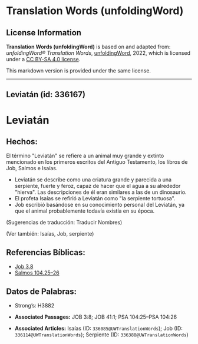 # Translation Words (unfoldingWord)

## License Information

**Translation Words (unfoldingWord)** is based on and adapted from: _unfoldingWord® Translation Words_, [unfoldingWord](https://unfoldingword.org/utw), 2022, which is licensed under a [CC BY-SA 4.0 license](https://creativecommons.org/licenses/by-sa/4.0/legalcode.en).

This markdown version is provided under the same license.



--------------------------------

## Leviatán (id: 336167)

Leviatán
========

Hechos:
-------

El término "Leviatán" se refiere a un animal muy grande y extinto mencionado en los primeros escritos del Antiguo Testamento, los libros de Job, Salmos e Isaías.

* Leviatán se describe como una criatura grande y parecida a una serpiente, fuerte y feroz, capaz de hacer que el agua a su alrededor "hierva". Las descripciones de él eran similares a las de un dinosaurio.
* El profeta Isaías se refirió a Leviatán como "la serpiente tortuosa".
* Job escribió basándose en su conocimiento personal del Leviatán, ya que el animal probablemente todavía existía en su época.

(Sugerencias de traducción: Traducir Nombres)

(Ver también: Isaías, Job, serpiente)

Referencias Bíblicas:
---------------------

* [Job 3\.8](https://ref.ly/Job3:8)
* [Salmos 104\.25–26](https://ref.ly/Ps104:25-Ps104:26)

Datos de Palabras:
------------------

* Strong’s: H3882

* **Associated Passages:** JOB 3:8; JOB 41:1; PSA 104:25–PSA 104:26
* **Associated Articles:** Isaías (ID: `336085@UWTranslationWords`); Job (ID: `336114@UWTranslationWords`); Serpiente (ID: `336388@UWTranslationWords`)

